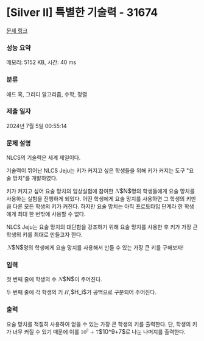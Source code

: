 # [Silver II] 특별한 기술력 - 31674 

[문제 링크](https://www.acmicpc.net/problem/31674) 

### 성능 요약

메모리: 5152 KB, 시간: 40 ms

### 분류

애드 혹, 그리디 알고리즘, 수학, 정렬

### 제출 일자

2024년 7월 5일 00:55:14

### 문제 설명

<p>NLCS의 기술력은 세계 제일이다.</p>

<p>기술력이 뛰어난 NLCS Jeju는 키가 커지고 싶은 학생들을 위해 키가 커지는 도구 "요술 망치"를 개발하였다.</p>

<p>키가 커지고 싶어 요술 망치의 임상실험에 참여한 <mjx-container class="MathJax" jax="CHTML" style="font-size: 109%; position: relative;"><mjx-math class="MJX-TEX" aria-hidden="true"><mjx-mi class="mjx-i"><mjx-c class="mjx-c1D441 TEX-I"></mjx-c></mjx-mi></mjx-math><mjx-assistive-mml unselectable="on" display="inline"><math xmlns="http://www.w3.org/1998/Math/MathML"><mi>N</mi></math></mjx-assistive-mml><span aria-hidden="true" class="no-mathjax mjx-copytext">$N$</span></mjx-container>명의 학생들에게 요술 망치를 사용하는 실험을 진행하게 되었다. 어떤 학생에게 요술 망치를 사용하면 그 학생의 키만큼 다른 모든 학생의 키가 커진다. 하지만 요술 망치는 아직 프로토타입 단계라 한 학생에게 최대 한 번밖에 사용할 수 없다.</p>

<p>NLCS Jeju는 요술 망치의 대단함을 강조하기 위해 요술 망치를 사용한 후 키가 가장 큰 학생의 키를 최대로 만들고자 한다.</p>

<p><mjx-container class="MathJax" jax="CHTML" style="font-size: 109%; position: relative;"> <mjx-math class="MJX-TEX" aria-hidden="true"><mjx-mi class="mjx-i"><mjx-c class="mjx-c1D441 TEX-I"></mjx-c></mjx-mi></mjx-math><mjx-assistive-mml unselectable="on" display="inline"><math xmlns="http://www.w3.org/1998/Math/MathML"><mi>N</mi></math></mjx-assistive-mml><span aria-hidden="true" class="no-mathjax mjx-copytext">$N$</span></mjx-container>명의 학생에게 요술 망치를 사용해서 만들 수 있는 가장 큰 키를 구해보자!</p>

### 입력 

 <p>첫 번째 줄에 학생의 수 <mjx-container class="MathJax" jax="CHTML" style="font-size: 109%; position: relative;"><mjx-math class="MJX-TEX" aria-hidden="true"><mjx-mi class="mjx-i"><mjx-c class="mjx-c1D441 TEX-I"></mjx-c></mjx-mi></mjx-math><mjx-assistive-mml unselectable="on" display="inline"><math xmlns="http://www.w3.org/1998/Math/MathML"><mi>N</mi></math></mjx-assistive-mml><span aria-hidden="true" class="no-mathjax mjx-copytext">$N$</span></mjx-container>이 주어진다.</p>

<p>두 번째 줄에 각 학생의 키 <mjx-container class="MathJax" jax="CHTML" style="font-size: 109%; position: relative;"><mjx-math class="MJX-TEX" aria-hidden="true"><mjx-msub><mjx-mi class="mjx-i"><mjx-c class="mjx-c1D43B TEX-I"></mjx-c></mjx-mi><mjx-script style="vertical-align: -0.15em; margin-left: -0.057em;"><mjx-mi class="mjx-i" size="s"><mjx-c class="mjx-c1D456 TEX-I"></mjx-c></mjx-mi></mjx-script></mjx-msub></mjx-math><mjx-assistive-mml unselectable="on" display="inline"><math xmlns="http://www.w3.org/1998/Math/MathML"><msub><mi>H</mi><mi>i</mi></msub></math></mjx-assistive-mml><span aria-hidden="true" class="no-mathjax mjx-copytext">$H_i$</span></mjx-container>가 공백으로 구분되어 주어진다.</p>

### 출력 

 <p>요술 망치를 적절히 사용하여 얻을 수 있는 가장 큰 학생의 키를 출력한다. 단, 학생의 키가 너무 커질 수 있기 때문에 이를 <mjx-container class="MathJax" jax="CHTML" style="font-size: 109%; position: relative;"><mjx-math class="MJX-TEX" aria-hidden="true"><mjx-msup><mjx-mn class="mjx-n"><mjx-c class="mjx-c31"></mjx-c><mjx-c class="mjx-c30"></mjx-c></mjx-mn><mjx-script style="vertical-align: 0.393em;"><mjx-mn class="mjx-n" size="s"><mjx-c class="mjx-c39"></mjx-c></mjx-mn></mjx-script></mjx-msup><mjx-mo class="mjx-n" space="3"><mjx-c class="mjx-c2B"></mjx-c></mjx-mo><mjx-mn class="mjx-n" space="3"><mjx-c class="mjx-c37"></mjx-c></mjx-mn></mjx-math><mjx-assistive-mml unselectable="on" display="inline"><math xmlns="http://www.w3.org/1998/Math/MathML"><msup><mn>10</mn><mn>9</mn></msup><mo>+</mo><mn>7</mn></math></mjx-assistive-mml><span aria-hidden="true" class="no-mathjax mjx-copytext">$10^9+7$</span></mjx-container>로 나눈 나머지를 출력한다.</p>

